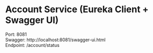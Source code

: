 # Account Service (Eureka Client + Swagger UI)

Port: 8081  
Swagger: http://localhost:8081/swagger-ui.html  
Endpoint: /account/status
